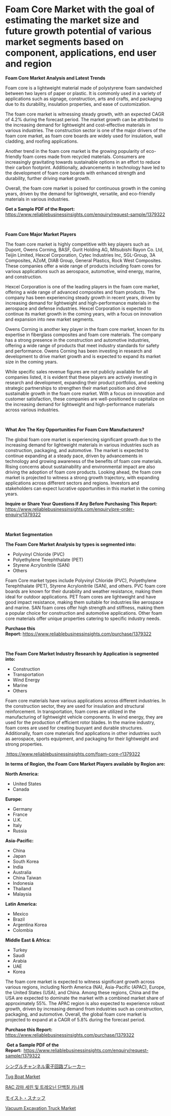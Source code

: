 <p><h1>Foam Core Market with the goal of estimating the market size and future growth potential of various market segments based on component, applications, end user and region</h1></p><p><strong>Foam Core Market Analysis and Latest Trends</strong></p>
<p><p>Foam core is a lightweight material made of polystyrene foam sandwiched between two layers of paper or plastic. It is commonly used in a variety of applications such as signage, construction, arts and crafts, and packaging due to its durability, insulation properties, and ease of customization.</p><p>The foam core market is witnessing steady growth, with an expected CAGR of 4.2% during the forecast period. The market growth can be attributed to the increasing demand for lightweight and cost-effective materials in various industries. The construction sector is one of the major drivers of the foam core market, as foam core boards are widely used for insulation, wall cladding, and roofing applications.</p><p>Another trend in the foam core market is the growing popularity of eco-friendly foam cores made from recycled materials. Consumers are increasingly gravitating towards sustainable options in an effort to reduce their carbon footprint. Additionally, advancements in technology have led to the development of foam core boards with enhanced strength and durability, further driving market growth.</p><p>Overall, the foam core market is poised for continuous growth in the coming years, driven by the demand for lightweight, versatile, and eco-friendly materials in various industries.</p></p>
<p><strong>Get a Sample PDF of the Report:&nbsp;</strong> <a href="https://www.reliablebusinessinsights.com/enquiry/request-sample/1379322">https://www.reliablebusinessinsights.com/enquiry/request-sample/1379322</a></p>
<p>&nbsp;</p>
<p><strong>Foam Core Major Market Players</strong></p>
<p><p>The foam core market is highly competitive with key players such as Dupont, Owens Corning, BASF, Gurit Holding AG, Mitsubishi Rayon Co. Ltd, Teijin Limited, Hexcel Corporation, Cytec Industries Inc, SGL-Group, 3A Composites, AZoM, DIAB Group, General Plastics, Rock West Composites. These companies offer a wide range of products including foam cores for various applications such as aerospace, automotive, wind energy, marine, and construction.</p><p>Hexcel Corporation is one of the leading players in the foam core market, offering a wide range of advanced composites and foam products. The company has been experiencing steady growth in recent years, driven by increasing demand for lightweight and high-performance materials in the aerospace and defense industries. Hexcel Corporation is expected to continue its market growth in the coming years, with a focus on innovation and expansion into new market segments.</p><p>Owens Corning is another key player in the foam core market, known for its expertise in fiberglass composites and foam core materials. The company has a strong presence in the construction and automotive industries, offering a wide range of products that meet industry standards for safety and performance. Owens Corning has been investing in research and development to drive market growth and is expected to expand its market size in the coming years.</p><p>While specific sales revenue figures are not publicly available for all companies listed, it is evident that these players are actively investing in research and development, expanding their product portfolios, and seeking strategic partnerships to strengthen their market position and drive sustainable growth in the foam core market. With a focus on innovation and customer satisfaction, these companies are well-positioned to capitalize on the increasing demand for lightweight and high-performance materials across various industries.</p></p>
<p>&nbsp;</p>
<p><strong>What Are The Key Opportunities For Foam Core Manufacturers?</strong></p>
<p><p>The global foam core market is experiencing significant growth due to the increasing demand for lightweight materials in various industries such as construction, packaging, and automotive. The market is expected to continue expanding at a steady pace, driven by advancements in technology and growing awareness of the benefits of foam core materials. Rising concerns about sustainability and environmental impact are also driving the adoption of foam core products. Looking ahead, the foam core market is projected to witness a strong growth trajectory, with expanding applications across different sectors and regions. Investors and stakeholders can expect lucrative opportunities in this market in the coming years.</p></p>
<p><strong>Inquire or Share Your Questions If Any Before Purchasing This Report:</strong> <a href="https://www.reliablebusinessinsights.com/enquiry/pre-order-enquiry/1379322">https://www.reliablebusinessinsights.com/enquiry/pre-order-enquiry/1379322</a></p>
<p>&nbsp;</p>
<p><strong>Market Segmentation</strong></p>
<p><strong>The Foam Core Market Analysis by types is segmented into:</strong></p>
<p><ul><li>Polyvinyl Chloride (PVC)</li><li>Polyethylene Terephthalate (PET)</li><li>Styrene Acrylonitrile (SAN)</li><li>Others</li></ul></p>
<p><p>Foam Core market types include Polyvinyl Chloride (PVC), Polyethylene Terephthalate (PET), Styrene Acrylonitrile (SAN), and others. PVC foam core boards are known for their durability and weather resistance, making them ideal for outdoor applications. PET foam cores are lightweight and have good impact resistance, making them suitable for industries like aerospace and marine. SAN foam cores offer high strength and stiffness, making them a popular choice for construction and automotive applications. Other foam core materials offer unique properties catering to specific industry needs.</p></p>
<p><strong>Purchase this Report:&nbsp;</strong><a href="https://www.reliablebusinessinsights.com/purchase/1379322">https://www.reliablebusinessinsights.com/purchase/1379322</a></p>
<p>&nbsp;</p>
<p><strong>The Foam Core Market Industry Research by Application is segmented into:</strong></p>
<p><ul><li>Construction</li><li>Transportation</li><li>Wind Energy</li><li>Marine</li><li>Others</li></ul></p>
<p><p>Foam core materials have various applications across different industries. In the construction sector, they are used for insulation and structural reinforcement. In transportation, foam cores are utilized in the manufacturing of lightweight vehicle components. In wind energy, they are used for the production of efficient rotor blades. In the marine industry, foam cores are used for creating buoyant and durable structures. Additionally, foam core materials find applications in other industries such as aerospace, sports equipment, and packaging for their lightweight and strong properties.</p></p>
<p><a href="https://www.reliablebusinessinsights.com/foam-core-r1379322">&nbsp;https://www.reliablebusinessinsights.com/foam-core-r1379322</a></p>
<p><strong>In terms of Region, the Foam Core Market Players available by Region are:</strong></p>
<p>
    <p> <strong> North America: </strong>
        <ul>
            <li>United States</li>
            <li>Canada</li>
        </ul>
        </p> 
    <p> <strong> Europe: </strong>
        <ul>
            <li>Germany</li>
            <li>France</li>
            <li>U.K.</li>
            <li>Italy</li>
            <li>Russia</li>
        </ul>
        </p> 
    <p> <strong> Asia-Pacific: </strong>
        <ul>
            <li>China</li>
            <li>Japan</li>
            <li>South Korea</li>
            <li>India</li>
            <li>Australia</li>
            <li>China Taiwan</li>
            <li>Indonesia</li>
            <li>Thailand</li>
            <li>Malaysia</li>
        </ul>
        </p> 
    <p> <strong> Latin America: </strong>
        <ul>
            <li>Mexico</li>
            <li>Brazil</li>
            <li>Argentina Korea</li>
            <li>Colombia</li>
        </ul>
        </p> 
    <p> <strong> Middle East & Africa: </strong>
        <ul>
            <li>Turkey</li>
            <li>Saudi</li>
            <li>Arabia</li>
            <li>UAE</li>
            <li>Korea</li>
        </ul>
    </p>
    </p>
<p><p>The foam core market is expected to witness significant growth across various regions, including North America (NA), Asia-Pacific (APAC), Europe, the United States (USA), and China. Among these regions, China and the USA are expected to dominate the market with a combined market share of approximately 55%. The APAC region is also expected to experience robust growth, driven by increasing demand from industries such as construction, packaging, and automotive. Overall, the global foam core market is projected to expand at a CAGR of 5.8% during the forecast period.</p></p>
<p><strong>Purchase this Report: </strong><a href="https://www.reliablebusinessinsights.com/purchase/1379322">https://www.reliablebusinessinsights.com/purchase/1379322</a></p>
<p>&nbsp;<strong>Get a Sample PDF of the Report:&nbsp;&nbsp;</strong><a href="https://www.reliablebusinessinsights.com/enquiry/request-sample/1379322">https://www.reliablebusinessinsights.com/enquiry/request-sample/1379322</a></p>
<p><strong></strong></p>
<p><p><a href="https://medium.com/@amal.rattrout/2024%E5%B9%B4%E3%81%8B%E3%82%892031%E5%B9%B4%E3%81%BE%E3%81%A7%E3%81%AE%E6%9C%9F%E9%96%93%E3%81%AB%E4%BA%88%E6%B8%AC%E3%81%95%E3%82%8C%E3%82%8B-%E6%80%A5%E9%80%9F%E3%81%AB%E6%88%90%E9%95%B7%E3%81%97%E3%81%A6%E3%81%84%E3%82%8B-%E3%81%AEcagr%E3%82%92%E6%8C%81%E3%81%A4%E3%82%B0%E3%83%AD%E3%83%BC%E3%83%90%E3%83%AB%E3%82%B7%E3%83%B3%E3%82%B0%E3%83%AB%E3%83%81%E3%83%A3%E3%83%B3%E3%83%8D%E3%83%AB%E9%9B%BB%E5%AD%90%E5%9B%9E%E8%B7%AF%E3%83%96%E3%83%AC%E3%83%BC%E3%82%AB%E3%83%BC%E5%B8%82%E5%A0%B4%E3%81%AE%E7%AF%84%E5%9B%B2%E3%81%AB%E3%81%A4%E3%81%84%E3%81%A6%E3%81%AE%E8%A9%B3%E7%B4%B0%E3%81%AA%E5%88%86%E6%9E%90-208a0b295547">シングルチャンネル電子回路ブレーカー</a></p><p><a href="https://github.com/pjcfca/Market-Research-Report-List-3/blob/main/tug-boat-market.md">Tug Boat Market</a></p><p><a href="https://github.com/AnthonyWratten/Market-Research-Report-List-1/blob/main/5510387116770.md">RAC 감마 세린 및 트레오닌 단백질 키나제</a></p><p><a href="https://github.com/decker5351/Market-Research-Report-List-1/blob/main/6207359129308.md">モイスト・スナッフ</a></p><p><a href="https://github.com/wusalecollins540tpqoz/Market-Research-Report-List-3/blob/main/vacuum-excavation-truck-market.md">Vacuum Excavation Truck Market</a></p></p>